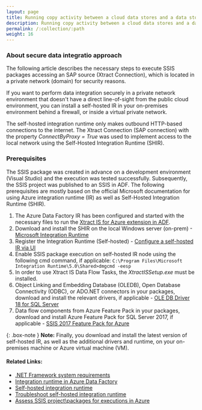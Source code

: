 ```yaml
---
layout: page
title: Running copy activity between a cloud data stores and a data store in private network.
description: Running copy activity between a cloud data stores and a data store in private network
permalink: /:collection/:path
weight: 16
---
```


### About secure data integratio approach

The following article describes the necessary steps to execute SSIS packages accessing an SAP source (Xtract Connection), which is located in a private network (domain) for security reasons.

If you want to perform data integration securely in a private network environment that doesn't have a direct line-of-sight from the public cloud environment, you can install a self-hosted IR in your on-premises environment behind a firewall, or inside a virtual private network. 

The self-hosted integration runtime only makes outbound HTTP-based connections to the internet. The Xtract Connection (SAP connection) with the property *ConnectByProxy = True* was used to implement access to the local network using the Self-Hosted Integration Runtime (SHIR).

### Prerequisites

The SSIS package was created in advance on a development environment (Visual Studio) and the execution was tested successfully. Subsequently, the SSIS project was published to an SSIS in ADF.
The following prerequisites are mostly based on the official Microsoft documentation for using Azure integration runtime (IR) as well as Self-Hosted Integration Runtime (SHIR). 

1. The Azure Data Factory IR has been configured and started with the necessary files to run the [Xtract IS for Azure extension in ADF](https://help.theobald-software.com/en/xtract-is/for-azure/installation).
2. Download and install the SHIR on the local Windows server (on-prem) -[Microsoft Integration Runtime](https://www.microsoft.com/en-us/download/details.aspx?id=39717)
3. Register the Integration Runtime (Self-hosted) - [Configure a self-hosted IR via UI](https://learn.microsoft.com/en-US/azure/data-factory/create-self-hosted-integration-runtime?tabs=data-factory#configure-a-self-hosted-ir-via-ui)
4. Enable SSIS package execution on self-hosted IR node using the following cmd command, if applicable: `C:\Program Files\Microsoft Integration Runtime\5.0\Shared>dmgcmd -eesp`
5. In order to use Xtract IS Data Flow Tasks, the *XtractISSetup.exe* must be installed.
6. Object Linking and Embedding Database (OLEDB), Open Database Connectivity (ODBC), or ADO.NET connectors in your packages, download and install the relevant drivers, if applicable - [OLE DB Driver 18 for SQL Server](https://www.microsoft.com/en-us/download/details.aspx?id=56730)
7. Data flow components from Azure Feature Pack in your packages, download and install Azure Feature Pack for SQL Server 2017, if applicable - [SSIS 2017 Feature Pack for Azure](https://www.microsoft.com/en-us/download/details.aspx?id=54798)


{: .box-note }
**Note:** Finally, you download and install the latest version of self-hosted IR, as well as the additional drivers and runtime, on your on-premises machine or Azure virtual machine (VM).


#### Related Links:
- [.NET Framework system requirements](https://learn.microsoft.com/en-us/dotnet/framework/get-started/system-requirements)
- [Integration runtime in Azure Data Factory](https://learn.microsoft.com/en-US/azure/data-factory/concepts-integration-runtime#self-hosted-integration-runtime)
- [Self-hosted integration runtime](https://learn.microsoft.com/en-US/azure/data-factory/concepts-integration-runtime#self-hosted-integration-runtime)
- [Troubleshoot self-hosted integration runtime](https://learn.microsoft.com/en-us/azure/data-factory/self-hosted-integration-runtime-troubleshoot-guide?tabs=data-factory)
- [Assess SSIS project\packages for executions in Azure](https://learn.microsoft.com/en-us/azure/data-factory/how-to-invoke-ssis-package-ssdt#assess-ssis-projectpackages-for-executions-in-azure)
